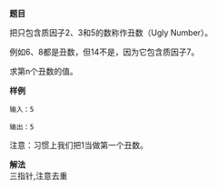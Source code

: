 **题目**  

把只包含质因子2、3和5的数称作丑数（Ugly Number）。

例如6、8都是丑数，但14不是，因为它包含质因子7。

求第n个丑数的值。

**样例**
```
输入：5

输出：5
```
注意：习惯上我们把1当做第一个丑数。

**解法**   
三指针,注意去重